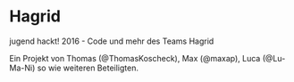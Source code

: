 # Hagrid
jugend hackt! 2016 - Code und mehr des Teams Hagrid

Ein Projekt von Thomas (@ThomasKoscheck), Max (@maxap), Luca (@Lu-Ma-Ni) so wie weiteren Beteiligten.


